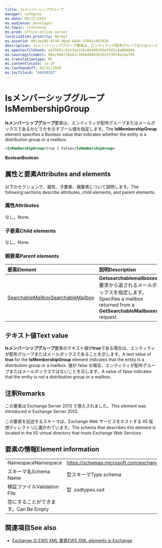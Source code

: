 ```yaml
---
title: Isメンバーシップグループ
manager: sethgros
ms.date: 09/17/2015
ms.audience: Developer
ms.topic: reference
ms.prod: office-online-server
localization_priority: Normal
ms.assetid: 0dc3e285-8f49-48ad-b844-37041c0d782b
description: Isメンバーシップグループ要素は、エンティティが配布グループまたはメールボックスであるかどうかを示すブール値を指定します。
ms.openlocfilehash: ed79961c6d13ab226c0b489103ef3d2c4a08668d
ms.sourcegitcommit: 88ec988f2bb67c1866d06b361615f3674a24e795
ms.translationtype: MT
ms.contentlocale: ja-JP
ms.lasthandoff: 05/31/2020
ms.locfileid: "44459287"
---
```

# <a name="ismembershipgroup"></a><span data-ttu-id="e7f59-103">Isメンバーシップグループ</span><span class="sxs-lookup"><span data-stu-id="e7f59-103">IsMembershipGroup</span></span>

<span data-ttu-id="e7f59-104">**Isメンバーシップグループ**要素は、エンティティが配布グループまたはメールボックスであるかどうかを示すブール値を指定します。</span><span class="sxs-lookup"><span data-stu-id="e7f59-104">The **IsMembershipGroup** element specifies a Boolean value that indicates whether the entity is a distribution group or a mailbox.</span></span> 
  
```XML
<IsMembershipGroup>true | false</IsMembershipGroup>
```

 <span data-ttu-id="e7f59-105">**Boolean**</span><span class="sxs-lookup"><span data-stu-id="e7f59-105">**Boolean**</span></span>
## <a name="attributes-and-elements"></a><span data-ttu-id="e7f59-106">属性と要素</span><span class="sxs-lookup"><span data-stu-id="e7f59-106">Attributes and elements</span></span>

<span data-ttu-id="e7f59-107">以下のセクションで、属性、子要素、親要素について説明します。</span><span class="sxs-lookup"><span data-stu-id="e7f59-107">The following sections describe attributes, child elements, and parent elements.</span></span>
  
### <a name="attributes"></a><span data-ttu-id="e7f59-108">属性</span><span class="sxs-lookup"><span data-stu-id="e7f59-108">Attributes</span></span>

<span data-ttu-id="e7f59-109">なし。</span><span class="sxs-lookup"><span data-stu-id="e7f59-109">None.</span></span>
  
### <a name="child-elements"></a><span data-ttu-id="e7f59-110">子要素</span><span class="sxs-lookup"><span data-stu-id="e7f59-110">Child elements</span></span>

<span data-ttu-id="e7f59-111">なし。</span><span class="sxs-lookup"><span data-stu-id="e7f59-111">None.</span></span>
  
### <a name="parent-elements"></a><span data-ttu-id="e7f59-112">親要素</span><span class="sxs-lookup"><span data-stu-id="e7f59-112">Parent elements</span></span>

|<span data-ttu-id="e7f59-113">**要素**</span><span class="sxs-lookup"><span data-stu-id="e7f59-113">**Element**</span></span>|<span data-ttu-id="e7f59-114">**説明**</span><span class="sxs-lookup"><span data-stu-id="e7f59-114">**Description**</span></span>|
|:-----|:-----|
|[<span data-ttu-id="e7f59-115">SearchableMailbox</span><span class="sxs-lookup"><span data-stu-id="e7f59-115">SearchableMailbox</span></span>](searchablemailbox.md) <br/> |<span data-ttu-id="e7f59-116">**Getsearchablemailboxes**要求から返されるメールボックスを指定します。</span><span class="sxs-lookup"><span data-stu-id="e7f59-116">Specifies a mailbox returned from a **GetSearchableMailboxes** request.</span></span>  <br/> |
   
## <a name="text-value"></a><span data-ttu-id="e7f59-117">テキスト値</span><span class="sxs-lookup"><span data-stu-id="e7f59-117">Text value</span></span>

<span data-ttu-id="e7f59-118">**Isメンバーシップグループ**要素のテキスト値が**true**である場合は、エンティティが配布グループまたはメールボックスであることを示します。</span><span class="sxs-lookup"><span data-stu-id="e7f59-118">A text value of **true** for the **IsMembershipGroup** element indicates that the entity is a distribution group or a mailbox.</span></span> <span data-ttu-id="e7f59-119">値が false の場合、エンティティが配布グループまたはメールボックスではないことを示します。</span><span class="sxs-lookup"><span data-stu-id="e7f59-119">A value of false indicates that the entity is not a distribution group or a mailbox.</span></span> 
  
## <a name="remarks"></a><span data-ttu-id="e7f59-120">注釈</span><span class="sxs-lookup"><span data-stu-id="e7f59-120">Remarks</span></span>

<span data-ttu-id="e7f59-121">この要素は Exchange Server 2013 で導入されました。</span><span class="sxs-lookup"><span data-stu-id="e7f59-121">This element was introduced in Exchange Server 2013.</span></span>
  
<span data-ttu-id="e7f59-122">この要素を記述するスキーマは、Exchange Web サービスをホストする IIS 仮想ディレクトリに置かれています。</span><span class="sxs-lookup"><span data-stu-id="e7f59-122">The schema that describes this element is located in the IIS virtual directory that hosts Exchange Web Services.</span></span>
  
## <a name="element-information"></a><span data-ttu-id="e7f59-123">要素の情報</span><span class="sxs-lookup"><span data-stu-id="e7f59-123">Element information</span></span>

|||
|:-----|:-----|
|<span data-ttu-id="e7f59-124">Namespace</span><span class="sxs-lookup"><span data-stu-id="e7f59-124">Namespace</span></span>  <br/> |https://schemas.microsoft.com/exchange/services/2006/types  <br/> |
|<span data-ttu-id="e7f59-125">スキーマ名</span><span class="sxs-lookup"><span data-stu-id="e7f59-125">Schema Name</span></span>  <br/> |<span data-ttu-id="e7f59-126">型スキーマ</span><span class="sxs-lookup"><span data-stu-id="e7f59-126">Type schema</span></span>  <br/> |
|<span data-ttu-id="e7f59-127">検証ファイル</span><span class="sxs-lookup"><span data-stu-id="e7f59-127">Validation File</span></span>  <br/> |<span data-ttu-id="e7f59-128">型 .xsd</span><span class="sxs-lookup"><span data-stu-id="e7f59-128">types.xsd</span></span>  <br/> |
|<span data-ttu-id="e7f59-129">空にすることができます。</span><span class="sxs-lookup"><span data-stu-id="e7f59-129">Can Be Empty</span></span>  <br/> ||
   
## <a name="see-also"></a><span data-ttu-id="e7f59-130">関連項目</span><span class="sxs-lookup"><span data-stu-id="e7f59-130">See also</span></span>



- [<span data-ttu-id="e7f59-131">Exchange の EWS XML 要素</span><span class="sxs-lookup"><span data-stu-id="e7f59-131">EWS XML elements in Exchange</span></span>](ews-xml-elements-in-exchange.md)

